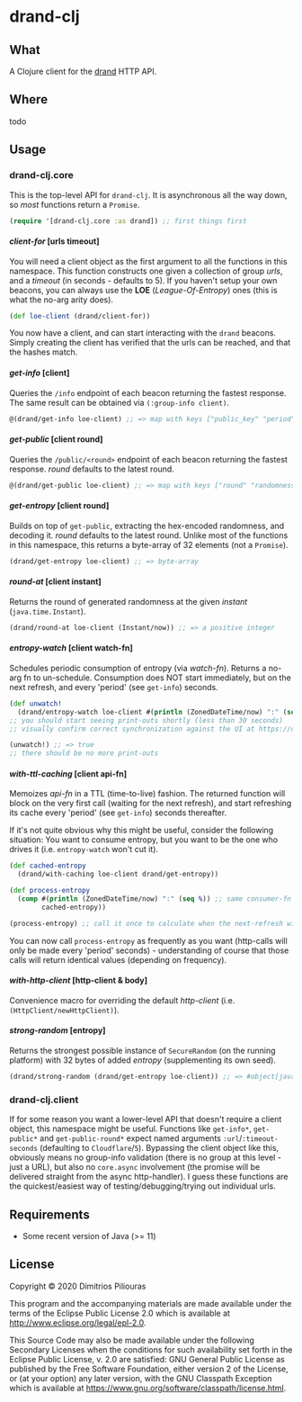 # drand-clj

## What
A Clojure client for the [drand](https://drand.love/) HTTP API.

## Where

todo

## Usage

### drand-clj.core
This is the top-level API for `drand-clj`. It is asynchronous all the way down, so _most_ functions return a `Promise`.

```clj
(require '[drand-clj.core :as drand]) ;; first things first
```

#### _client-for_ \[urls timeout\]
You will need a client object as the first argument to all the functions in this namespace.
This function constructs one given a collection of group _urls_, and a _timeout_ (in seconds - defaults to 5).
If you haven't setup your own beacons, you can always use the **LOE** (_League-Of-Entropy_) ones 
(this is what the no-arg arity does). 

```clj
(def loe-client (drand/client-for)) 
```
You now have a client, and can start interacting with the `drand` beacons.
Simply creating the client has verified that the urls can be reached, and that the hashes match. 

#### _get-info_ \[client\]
Queries the `/info` endpoint of each beacon returning the fastest response. The same result can be obtained via 
`(:group-info client)`.

```clj
@(drand/get-info loe-client) ;; => map with keys ["public_key" "period" "genesis_time" "hash" "groupHash"]
```

#### _get-public_ \[client round\]
Queries the `/public/<round>` endpoint of each beacon returning the fastest response. _round_ defaults to the latest round.

```clj
@(drand/get-public loe-client) ;; => map with keys ["round" "randomness" "signature" "previous_signature"]
```

#### _get-entropy_ \[client round\]
Builds on top of `get-public`, extracting the hex-encoded randomness, and decoding it. _round_ defaults to the latest round.
Unlike most of the functions in this namespace, this returns a byte-array of 32 elements (not a `Promise`).

```clj
(drand/get-entropy loe-client) ;; => byte-array
```

#### _round-at_ \[client instant\]
Returns the round of generated randomness at the given _instant_ (`java.time.Instant`).

```clj
(drand/round-at loe-client (Instant/now)) ;; => a positive integer 
```

#### _entropy-watch_ \[client watch-fn\]
Schedules periodic consumption of entropy (via _watch-fn_). Returns a no-arg fn to un-schedule.
Consumption does NOT start immediately, but on the next refresh, and every 'period' (see `get-info`) seconds. 

```clj
(def unwatch!
  (drand/entropy-watch loe-client #(println (ZonedDateTime/now) ":" (seq %))))
;; you should start seeing print-outs shortly (less than 30 seconds) 
;; visually confirm correct synchronization against the UI at https://drand.love/ 

(unwatch!) ;; => true
;; there should be no more print-outs

```

#### _with-ttl-caching_ \[client api-fn\]
Memoizes _api-fn_ in a TTL (time-to-live) fashion.
The returned function will block on the very first call (waiting for the next refresh), 
and start refreshing its cache every 'period' (see `get-info`) seconds thereafter.

If it's not quite obvious why this might be useful, consider the following situation:
You want to consume entropy, but you want to be the one who drives it (i.e. `entropy-watch` won't cut it).

```clj
(def cached-entropy
  (drand/with-caching loe-client drand/get-entropy))

(def process-entropy
  (comp #(println (ZonedDateTime/now) ":" (seq %)) ;; same consumer-fn used in `entropy-watch`
        cached-entropy))

(process-entropy) ;; call it once to calculate when the next-refresh will be and block until then
```
You can now call `process-entropy` as frequently as you want (http-calls will only be made every 'period' seconds) -
understanding of course that those calls will return identical values (depending on frequency).

#### _with-http-client_ \[http-client & body\]
Convenience macro for overriding the default _http-client_ (i.e. `(HttpClient/newHttpClient)`).

#### _strong-random_ \[entropy\]
Returns the strongest possible instance of `SecureRandom` (on the running platform) 
with 32 bytes of added _entropy_ (supplementing its own seed).

```clj
(drand/strong-random (drand/get-entropy loe-client)) ;; => #object[java.security.SecureRandom 0x680f108e "Blocking"]
```

### drand-clj.client
If for some reason you want a lower-level API that doesn't require a client object,
this namespace might be useful. Functions like `get-info*`, `get-public*` and `get-public-round*`
expect named arguments `:url`/`:timeout-seconds` (defaulting to `Cloudflare`/`5`). 
Bypassing the client object like this, obviously means no group-info validation 
(there is no group at this level - just a URL), but also no `core.async` involvement 
(the promise will be delivered straight from the async http-handler). 
I guess these functions are the quickest/easiest way of testing/debugging/trying out individual urls.

## Requirements
- Some recent version of Java (>= 11)

## License

Copyright © 2020 Dimitrios Piliouras

This program and the accompanying materials are made available under the
terms of the Eclipse Public License 2.0 which is available at
http://www.eclipse.org/legal/epl-2.0.

This Source Code may also be made available under the following Secondary
Licenses when the conditions for such availability set forth in the Eclipse
Public License, v. 2.0 are satisfied: GNU General Public License as published by
the Free Software Foundation, either version 2 of the License, or (at your
option) any later version, with the GNU Classpath Exception which is available
at https://www.gnu.org/software/classpath/license.html.
